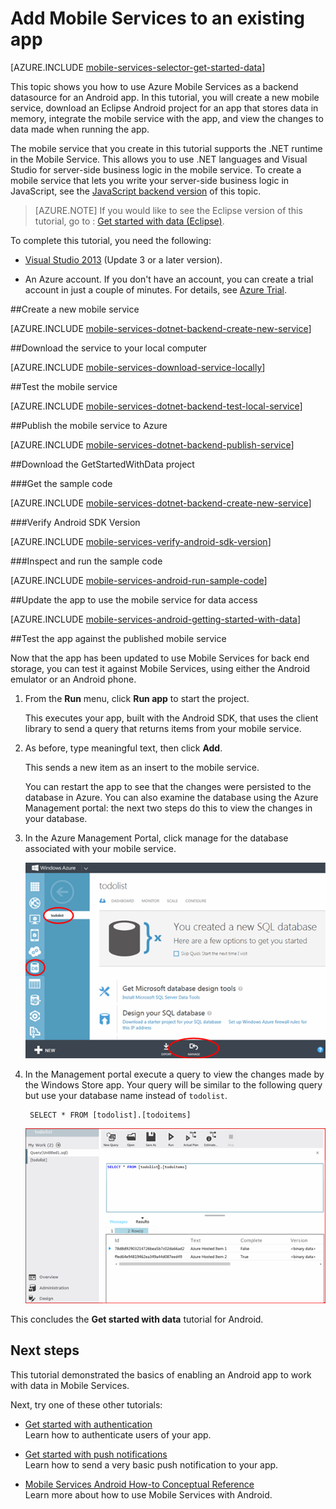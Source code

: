 <properties 
	pageTitle="Get started with data (Android) | Mobile Dev Center" 
	description="Learn how to get started using Mobile Services to leverage data in your Android app." 
	services="mobile-services" 
	documentationCenter="android" 
	authors="RickSaling" 
	manager="dwrede" 
	editor=""/>

<tags 
	ms.service="mobile-services" 
	ms.date="07/29/2015" 
	wacn.date=""/>

# Add Mobile Services to an existing app

[AZURE.INCLUDE [mobile-services-selector-get-started-data](../includes/mobile-services-selector-get-started-data.md)]

This topic shows you how to use Azure Mobile Services as a backend datasource for an Android app. In this tutorial, you will create a new mobile service, download an Eclipse Android project for an app that stores data in memory, integrate the mobile service with the app, and view the changes to data made when running the app.

The mobile service that you create in this tutorial supports the .NET runtime in the Mobile Service. This allows you to use .NET languages and Visual Studio for server-side business logic in the mobile service. To create a mobile service that lets you write your server-side business logic in JavaScript, see the [JavaScript backend version](/documentation/articles/mobile-services-android-get-started-data) of this topic.

> [AZURE.NOTE] If you would like to see the Eclipse version of this tutorial, go to : [Get started with data (Eclipse)].

To complete this tutorial, you need the following:

+ <a href="https://go.microsoft.com/fwLink/p/?LinkID=391934" target="_blank">Visual Studio 2013</a> (Update 3 or a later version). 

+ An Azure account. If you don't have an account, you can create a trial account in just a couple of minutes. For details, see [Azure Trial](/pricing/1rmb-trial/). 

##<a name="create-service"></a>Create a new mobile service

[AZURE.INCLUDE [mobile-services-dotnet-backend-create-new-service](../includes/mobile-services-dotnet-backend-create-new-service.md)]

##<a name="download-the-service"></a>Download the service to your local computer

[AZURE.INCLUDE [mobile-services-download-service-locally](../includes/mobile-services-download-service-locally.md)]

##<a name="test-the-service"></a>Test the mobile service

[AZURE.INCLUDE [mobile-services-dotnet-backend-test-local-service](../includes/mobile-services-dotnet-backend-test-local-service.md)]

##<a name="publish-the-service"></a>Publish the mobile service to Azure

[AZURE.INCLUDE [mobile-services-dotnet-backend-publish-service](../includes/mobile-services-dotnet-backend-publish-service.md)]

##<a name="download-app"></a>Download the GetStartedWithData project

###Get the sample code

[AZURE.INCLUDE [mobile-services-dotnet-backend-create-new-service](../includes/download-android-sample-code.md)]

###Verify Android SDK Version

[AZURE.INCLUDE [mobile-services-verify-android-sdk-version](../includes/mobile-services-verify-android-sdk-version.md)]


###Inspect and run the sample code

[AZURE.INCLUDE [mobile-services-android-run-sample-code](../includes/mobile-services-android-run-sample-code.md)]

##<a name="update-app"></a>Update the app to use the mobile service for data access

[AZURE.INCLUDE [mobile-services-android-getting-started-with-data](../includes/mobile-services-android-getting-started-with-data.md)]

##<a name="test-app"></a>Test the app against the published mobile service

Now that the app has been updated to use Mobile Services for back end storage, you can test it against Mobile Services, using either the Android emulator or an Android phone.

1. From the **Run** menu, click **Run app** to start the project.

	This executes your app, built with the Android SDK, that uses the client library to send a query that returns items from your mobile service.

5. As before, type meaningful text, then click **Add**.

   	This sends a new item as an insert to the mobile service.

    You can restart the app to see that the changes were persisted to the database in Azure. You can also examine the database using the Azure Management portal:  the next two steps do this to view the changes in your database.

4. In the Azure Management Portal, click manage for the database associated with your mobile service.

    ![](./media/mobile-services-dotnet-backend-android-get-started-data/manage-sql-azure-database.png)

5. In the Management portal execute a query to view the changes made by the Windows Store app. Your query will be similar to the following query but use your database name instead of `todolist`.

        SELECT * FROM [todolist].[todoitems]

    ![](./media/mobile-services-dotnet-backend-android-get-started-data/sql-azure-query.png)

This concludes the **Get started with data** tutorial for Android.


## <a name="next-steps"> </a>Next steps

This tutorial demonstrated the basics of enabling an Android app to work with data in Mobile Services. 

Next, try one of these other tutorials:

* [Get started with authentication]
  <br/>Learn how to authenticate users of your app.

* [Get started with push notifications] 
  <br/>Learn how to send a very basic push notification to your app.

* [Mobile Services Android How-to Conceptual Reference](/documentation/articles/mobile-services-android-how-to-use-client-library)
  <br/>Learn more about how to use Mobile Services with Android.
  
<!-- Anchors. -->

[Create a new mobile service]: #create-service
[Download the service locally]: #download-the-service-locally
[Test the mobile service]: #test-the-service
[Download the GetStartedWithData project]: #download-app
[Update the app to use the mobile service for data access]: #update-app
[Test the Android App against the service hosted locally]: #test-locally-hosted
[Publish the mobile service to Azure]: #publish-mobile-service
[Test the Android App against the service hosted in Azure]: #test-azure-hosted
[Test the app against the published mobile service]: #test-app
[Next Steps]:#next-steps

<!-- Images. -->

<!-- URLs. -->
[Get started with data (Eclipse)]: /documentation/articles/mobile-services-dotnet-backend-android-get-started-data-EC
[Get started with Mobile Services]: /documentation/articles/mobile-services-dotnet-backend-windows-store-dotnet-get-started
[Get started with authentication]: /documentation/articles/mobile-services-dotnet-backend-android-get-started-users
[Get started with push notifications]: /documentation/articles/mobile-services-dotnet-backend-android-get-started-push

[Azure Management Portal]: https://manage.windowsazure.cn/
[Management Portal]: https://manage.windowsazure.cn/
[Mobile Services SDK]: http://go.microsoft.com/fwlink/p/?LinkId=257545
[Developer Code Samples site]:  http://go.microsoft.com/fwlink/p/?LinkId=328660
  